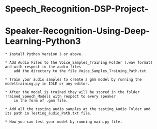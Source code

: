 # Speech_Recognition-DSP-Project-

# Speaker-Recognition-Using-Deep-Learning-Python3


```
* Install Python Version 3 or above.
```
```
* Add Audio Files to the Voice_Samples_Training Folder (.wav format) and with respect to the audio files 
  	add the directory to the file Voice_Samples_Training_Path.txt
```
```
* Train your audio samples to create a gmm model by running the modeltraining.py in IDLE or any editor.
```
```
* After the model is trained they will be stored in the folder Trained_Speech_Models with respect to every speaker 
  	in the form of .gmm file.
```
```
* Add all the testing audio samples at the testing_Audio Folder and its path in Testing_audio_Path.txt file.
```
```
* Now you can test your model by running main.py file.
```

